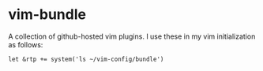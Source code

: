 # vim-bundle

A collection of github-hosted vim plugins.
I use these in my vim initialization as follows:

```
let &rtp += system('ls ~/vim-config/bundle')
```
